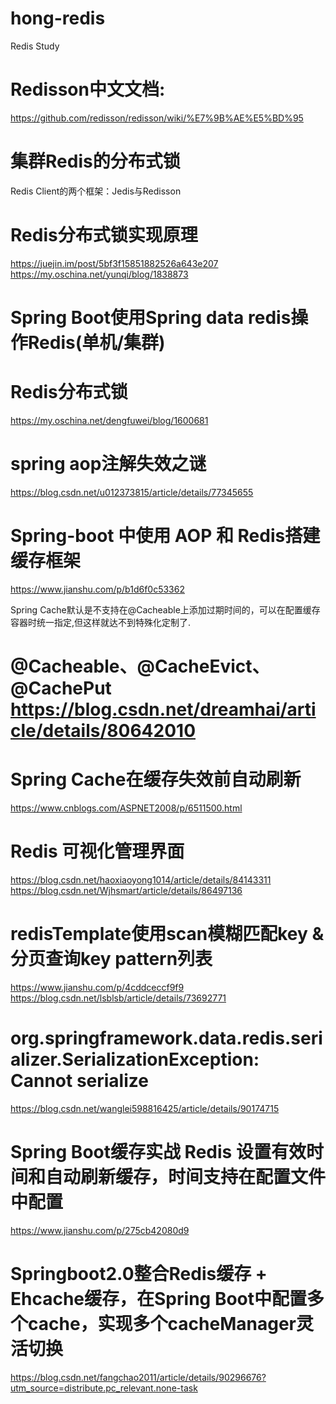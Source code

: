# hong-redis
Redis Study

# Redisson中文文档:
https://github.com/redisson/redisson/wiki/%E7%9B%AE%E5%BD%95

# 集群Redis的分布式锁
Redis Client的两个框架：Jedis与Redisson

# Redis分布式锁实现原理
https://juejin.im/post/5bf3f15851882526a643e207
https://my.oschina.net/yunqi/blog/1838873

# Spring Boot使用Spring data redis操作Redis(单机/集群)

# Redis分布式锁
https://my.oschina.net/dengfuwei/blog/1600681

# spring aop注解失效之谜
https://blog.csdn.net/u012373815/article/details/77345655

# Spring-boot 中使用 AOP 和 Redis搭建缓存框架
https://www.jianshu.com/p/b1d6f0c53362

Spring Cache默认是不支持在@Cacheable上添加过期时间的，可以在配置缓存容器时统一指定,但这样就达不到特殊化定制了.
# @Cacheable、@CacheEvict、@CachePut https://blog.csdn.net/dreamhai/article/details/80642010

# Spring Cache在缓存失效前自动刷新
https://www.cnblogs.com/ASPNET2008/p/6511500.html

# Redis 可视化管理界面
https://blog.csdn.net/haoxiaoyong1014/article/details/84143311
https://blog.csdn.net/Wjhsmart/article/details/86497136

# redisTemplate使用scan模糊匹配key  & 分页查询key pattern列表
https://www.jianshu.com/p/4cddceccf9f9
https://blog.csdn.net/lsblsb/article/details/73692771

# org.springframework.data.redis.serializer.SerializationException: Cannot serialize
https://blog.csdn.net/wanglei598816425/article/details/90174715

# Spring Boot缓存实战 Redis 设置有效时间和自动刷新缓存，时间支持在配置文件中配置
https://www.jianshu.com/p/275cb42080d9

# Springboot2.0整合Redis缓存 + Ehcache缓存，在Spring Boot中配置多个cache，实现多个cacheManager灵活切换
https://blog.csdn.net/fangchao2011/article/details/90296676?utm_source=distribute.pc_relevant.none-task